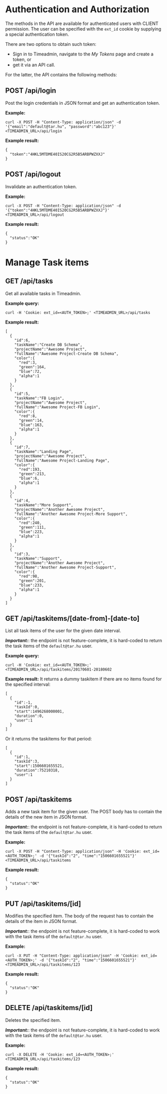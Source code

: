 Authentication and Authorization
================================

The methods in the API are available for authenticated users with CLIENT permission.
The user can be specified with the ```ext_id``` cookie by supplying a special authentication token.

There are two options to obtain such token:

- Sign in to Timeadmin, navigate to the *My Tokens* page and create a token, or
- get it via an API call.

For the latter, the API contains the following methods:


POST /api/login
---------------
Post the login credentials in JSON format and get an authentication token.

**Example:**

```
curl -X POST -H "Content-Type: application/json" -d '{"email":"default@tar.hu", "password":"abc123"}' <TIMEADMIN_URL>/api/login
```

**Example result:**

```
{
  "token":"4HKL5MTDME40IS20CG2R5B5ARBPWZXXJ"
}
```


POST /api/logout
----------------
Invalidate an authentication token.

**Example:**

```
curl -X POST -H "Content-Type: application/json" -d '{"token":"4HKL5MTDME40IS20CG2R5B5ARBPWZXXJ"}' <TIMEADMIN_URL>/api/logout
```

**Example result:**

```
{
  "status":"OK"
}
```


Manage Task items
=================


GET /api/tasks
--------------
Get all available tasks in Timeadmin.

**Example query:**

```
curl -H 'Cookie: ext_id=<AUTH_TOKEN>;' <TIMEADMIN_URL>/api/tasks
```

**Example result:**
```
[
  {
    "id":6,
    "taskName":"Create DB Schema",
    "projectName":"Awesome Project",
    "fullName":"Awesome Project-Create DB Schema",
    "color":{
      "red":3,
      "green":164,
      "blue":72,
      "alpha":1
    }
  },
  {
    "id":5,
    "taskName":"FB Login",
    "projectName":"Awesome Project",
    "fullName":"Awesome Project-FB Login",
    "color":{
      "red":8,
      "green":14,
      "blue":163,
      "alpha":1
    }
  },
  {
    "id":7,
    "taskName":"Landing Page",
    "projectName":"Awesome Project",
    "fullName":"Awesome Project-Landing Page",
    "color":{
      "red":193,
      "green":213,
      "blue":6,
      "alpha":1
    }
  },
  {
    "id":4,
    "taskName":"More Support",
    "projectName":"Another Awesome Project",
    "fullName":"Another Awesome Project-More Support",
    "color":{
      "red":240,
      "green":111,
      "blue":223,
      "alpha":1
    }
  },
  {
    "id":3,
    "taskName":"Support",
    "projectName":"Another Awesome Project",
    "fullName":"Another Awesome Project-Support",
    "color":{
      "red":98,
      "green":201,
      "blue":233,
      "alpha":1
    }
  }
]
```


GET /api/taskitems/[date-from]-[date-to]
----------------------------------------
List all task items of the user for the given date interval.

**_Important:_**: the endpoint is not feature-complete, it is hard-coded to return the task items of the ```default@tar.hu``` user.


**Example query:**
```
curl -H 'Cookie: ext_id=<AUTH_TOKEN>;' <TIMEADMIN_URL>/api/taskitems/20170601-20180602
```

**Example result:**
It returns a dummy taskitem if there are no items found for the specified interval:

```
[
  {
    "id":-1,
    "taskId":0,
    "start":1496268000001,
    "duration":0,
    "user":1
  }
]
```

Or it returns the taskitems for that period:
```
[
  {
    "id":1,
    "taskId":3,
    "start":1506601655521,
    "duration":75210318,
    "user":1
  }
]
```


POST /api/taskitems
-------------------
Adds a new task item for the given user. The POST body has to contain the details of the new item in JSON format.

**_Important:_**: the endpoint is not feature-complete, it is hard-coded to return the task items of the ```default@tar.hu``` user.

**Example:**
```
curl -X POST -H "Content-Type: application/json" -H 'Cookie: ext_id=<AUTH_TOKEN>;' -d '{"taskId":"2", "time":"1506601655521"}' <TIMEADMIN_URL>/api/taskitems
```

**Example result:**
```
{
  "status":"OK"
}
```


PUT /api/taskitems/[id]
-----------------------
Modifies the specified item. The body of the request has to contain the details of the item in JSON format.

**_Important:_**: the endpoint is not feature-complete, it is hard-coded to work with the task items of the ```default@tar.hu``` user.

**Example:**
```
curl -X PUT -H "Content-Type: application/json" -H 'Cookie: ext_id=<AUTH_TOKEN>;' -d '{"taskId":"2", "time":"1506601655521"}' <TIMEADMIN_URL>/api/taskitems/123
```

**Example result:**
```
{
  "status":"OK"
}
```


DELETE /api/taskitems/[id]
--------------------------
Deletes the specified item.

**_Important:_**: the endpoint is not feature-complete, it is hard-coded to work with the task items of the ```default@tar.hu``` user.

**Example:**
```
curl -X DELETE -H 'Cookie: ext_id=<AUTH_TOKEN>;' <TIMEADMIN_URL>/api/taskitems/123
```

**Example result:**
```
{
  "status":"OK"
}
```
